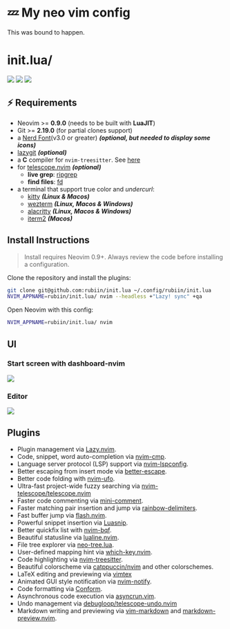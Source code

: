 # 💤 My neo vim config

This was bound to happen.

# init.lua/

<a href="https://dotfyle.com/rubiin/initlua"><img src="https://dotfyle.com/rubiin/initlua/badges/plugins?style=flat" /></a>
<a href="https://dotfyle.com/rubiin/initlua"><img src="https://dotfyle.com/rubiin/initlua/badges/leaderkey?style=flat" /></a>
<a href="https://dotfyle.com/rubiin/initlua"><img src="https://dotfyle.com/rubiin/initlua/badges/plugin-manager?style=flat" /></a>

## ⚡️ Requirements

- Neovim >= **0.9.0** (needs to be built with **LuaJIT**)
- Git >= **2.19.0** (for partial clones support)
- a [Nerd Font](https://www.nerdfonts.com/)(v3.0 or greater) **_(optional, but needed to display some icons)_**
- [lazygit](https://github.com/jesseduffield/lazygit) **_(optional)_**
- a **C** compiler for `nvim-treesitter`. See [here](https://github.com/nvim-treesitter/nvim-treesitter#requirements)
- for [telescope.nvim](https://github.com/nvim-telescope/telescope.nvim) **_(optional)_**
  - **live grep**: [ripgrep](https://github.com/BurntSushi/ripgrep)
  - **find files**: [fd](https://github.com/sharkdp/fd)
- a terminal that support true color and _undercurl_:
  - [kitty](https://github.com/kovidgoyal/kitty) **_(Linux & Macos)_**
  - [wezterm](https://github.com/wez/wezterm) **_(Linux, Macos & Windows)_**
  - [alacritty](https://github.com/alacritty/alacritty) **_(Linux, Macos & Windows)_**
  - [iterm2](https://iterm2.com/) **_(Macos)_**

## Install Instructions

> Install requires Neovim 0.9+. Always review the code before installing a configuration.

Clone the repository and install the plugins:

```sh
git clone git@github.com:rubiin/init.lua ~/.config/rubiin/init.lua
NVIM_APPNAME=rubiin/init.lua/ nvim --headless +"Lazy! sync" +qa
```

Open Neovim with this config:

```sh
NVIM_APPNAME=rubiin/init.lua/ nvim
```

## UI

### Start screen with dashboard-nvim

![](https://i.imgur.com/DNVB7mz.png)

### Editor

![](https://i.imgur.com/xDAApQb.png)

## Plugins

- Plugin management via [Lazy.nvim](https://github.com/folke/lazy.nvim).
- Code, snippet, word auto-completion via [nvim-cmp](https://github.com/hrsh7th/nvim-cmp).
- Language server protocol (LSP) support via [nvim-lspconfig](https://github.com/neovim/nvim-lspconfig).
- Better escaping from insert mode via [better-escape](https://github.com/nvim-zh/better-escape.vim).
- Better code folding with [nvim-ufo](https://github.com/kevinhwang91/nvim-ufo).
- Ultra-fast project-wide fuzzy searching via [nvim-telescope/telescope.nvim](https://dotfyle.com/plugins/nvim-telescope/telescope.nvim)
- Faster code commenting via [mini-comment](https://github.com/echasnovski/mini.nvim/blob/main/readmes/mini-comment.md).
- Faster matching pair insertion and jump via [rainbow-delimiters](https://github.com/HiPhish/rainbow-delimiters.nvim).
- Fast buffer jump via [flash.nvim](https://github.com/folke/flash.nvim).
- Powerful snippet insertion via [Luasnip](https://github.com/L3MON4D3/LuaSnip).
- Better quickfix list with [nvim-bqf](https://github.com/kevinhwang91/nvim-bqf).
- Beautiful statusline via [lualine.nvim](https://github.com/nvim-lualine/lualine.nvim).
- File tree explorer via [neo-tree.lua](https://github.com/nvim-neo-tree/neo-tree.nvim).
- User-defined mapping hint via [which-key.nvim](https://github.com/folke/which-key.nvim).
- Code highlighting via [nvim-treesitter](https://github.com/nvim-treesitter/nvim-treesitter).
- Beautiful colorscheme via [catppuccin/nvim](https://dotfyle.com/plugins/catppuccin/nvim) and other colorschemes.
- LaTeX editing and previewing via [vimtex](https://github.com/lervag/vimtex)
- Animated GUI style notification via [nvim-notify](https://github.com/rcarriga/nvim-notify).
- Code formatting via [Conform](https://github.com/stevearc/conform.nvim).
- Asynchronous code execution via [asyncrun.vim](https://github.com/skywind3000/asyncrun.vim).
- Undo management via [debugloop/telescope-undo.nvim](https://dotfyle.com/plugins/debugloop/telescope-undo.nvim)
- Markdown writing and previewing via [vim-markdown](https://github.com/preservim/vim-markdown) and [markdown-preview.nvim](https://github.com/iamcco/markdown-preview.nvim).
